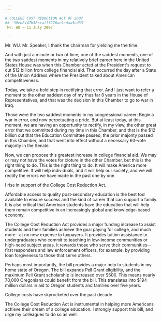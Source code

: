 ```yaml
---
---

# COLLEGE COST REDUCTION ACT OF 2007
## `36eb8f47b58ccaf1f276ac9cdaa5ed33`
`Mr. WU — 11 July 2007`

---
```



Mr. WU. Mr. Speaker, I thank the chairman for yielding me the time.

And with just a minute or two of time, one of the saddest moments, 
one of the two saddest moments in my relatively brief career here in 
the United States House was when this Chamber acted at the President's 
request to cut $12 billion from college financial aid. That occurred 
the day after a State of the Union Address where the President talked 
about American competitiveness.

Today, we take a bold step in rectifying that error. And I just want 
to refer a moment to the other saddest day of my thus far 8 years in 
the House of Representatives, and that was the decision in this Chamber 
to go to war in Iraq.

Those were the two saddest moments in my congressional career: Begin 
a war in error, and now perpetuating a pride. But at least today, at 
this moment, we are having an opportunity to rectify, in my view, the 
other great error that we committed during my time in this Chamber, and 
that is the $12 billion cut that the Education Committee passed, the 
prior majority passed in this Chamber, and that went into effect 
without a necessary 60-vote majority in the Senate.

Now, we can propose this greatest increase in college financial aid. 
We may or may not have the votes for cloture in the other Chamber, but 
this is the right thing to do. This is the right thing to do. It will 
make America more competitive. It will help individuals, and it will 
help our society, and we will rectify the errors we have made in the 
past one by one.

I rise in support of the College Cost Reduction Act.

Affordable access to quality post-secondary education is the best 
tool available to ensure success and the kind of career that can 
support a family. It is also critical that American students have the 
education that will help them remain competitive in an increasingly 
global and knowledge-based economy.

The College Cost Reduction Act provides a major funding increase to 
assist students and their families achieve the goal paying for college, 
and much more--at no new expense to taxpayers. It provides tuition 
assistance to undergraduates who commit to teaching in low-income 
communities or high-need subject areas. It rewards those who serve 
their communities--first responders and law enforcement officers, for 
example, by providing loan forgiveness to those that serve others.

Perhaps most importantly, the bill provides a major help to students 
in my home state of Oregon. The bill expands Pell Grant eligibility, 
and the maximum Pell Grant scholarship is increased over $500. This 
means nearly 70,000 Oregonians could benefit from the bill. This 
translates into $194 million dollars in aid to Oregon students and 
families over five years.

College costs have skyrocketed over the past decade.

The College Cost Reduction Act is instrumental in helping more 
Americans achieve their dream of a college education. I strongly 
support this bill, and urge my colleagues to do so as well.